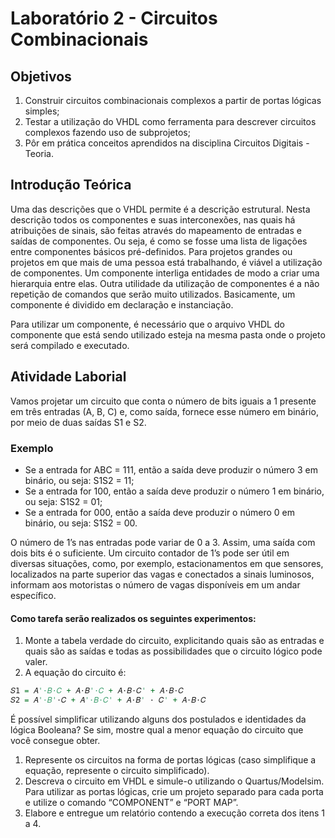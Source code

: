 # Laboratório 2 - Circuitos Combinacionais

## Objetivos

1. Construir circuitos combinacionais complexos a partir de portas lógicas simples;
2. Testar a utilização do VHDL como ferramenta para descrever circuitos complexos fazendo uso de subprojetos;
3. Pôr em prática conceitos aprendidos na disciplina Circuitos Digitais - Teoria.

## Introdução Teórica

Uma das descrições que o VHDL permite é a descrição estrutural. Nesta descrição todos os componentes e suas interconexões, nas quais há atribuições de sinais, são feitas através do mapeamento de entradas e saídas de componentes. Ou seja, é como se fosse uma lista de ligações entre componentes básicos pré-definidos.
Para projetos grandes ou projetos em que mais de uma pessoa está trabalhando, é viável a utilização de componentes. Um componente interliga entidades de modo a criar uma hierarquia entre elas. Outra utilidade da utilização de componentes é a não repetição de comandos que serão muito utilizados. Basicamente, um componente é dividido em declaração e instanciação.

Para utilizar um componente, é necessário que o arquivo VHDL do componente que está sendo utilizado esteja na mesma pasta onde o projeto será compilado e executado.


## Atividade Laborial

Vamos projetar um circuito que conta o número de bits iguais a 1 presente em três entradas (A, B, C) e, como saída, fornece esse número em binário, por meio de duas saídas S1 e S2.

### Exemplo

- Se a entrada for ABC = 111, então a saída deve produzir o número 3 em binário, ou seja: S1S2 = 11;
- Se a entrada for 100, então a saída deve produzir o número 1 em binário, ou seja: S1S2 = 01;
- Se a entrada for 000, então a saída deve produzir o número 0 em binário, ou seja: S1S2 = 00.

O número de 1’s nas entradas pode variar de 0 a 3. Assim, uma saída com dois bits é o suficiente. Um circuito contador de 1’s pode ser útil em diversas situações, como, por exemplo, estacionamentos em que sensores, localizados na parte superior das vagas e conectados a sinais luminosos, informam aos motoristas o número de vagas disponíveis em um andar específico.

#### Como tarefa serão realizados os seguintes experimentos:

1. Monte a tabela verdade do circuito, explicitando quais são as entradas e quais são as saídas e todas as possibilidades que o circuito lógico pode valer.
2. A equação do circuito é: 

```vhdl
𝑆1 = 𝐴'⋅𝐵⋅𝐶 + 𝐴⋅𝐵'⋅𝐶 + 𝐴⋅𝐵⋅𝐶' + 𝐴⋅𝐵⋅𝐶
𝑆2 = 𝐴'⋅𝐵'⋅𝐶 + 𝐴'⋅𝐵⋅𝐶' + 𝐴⋅𝐵' · 𝐶' + 𝐴⋅𝐵⋅𝐶
```

É possível simplificar utilizando alguns dos postulados e identidades da lógica Booleana? Se sim, mostre qual a menor equação do circuito que você consegue obter.

1. Represente os circuitos na forma de portas lógicas (caso simplifique a equação, represente o circuito simplificado).
2. Descreva o circuito em VHDL e simule-o utilizando o Quartus/Modelsim. Para utilizar
as portas lógicas, crie um projeto separado para cada porta e utilize o comando
“COMPONENT” e “PORT MAP”.
3. Elabore e entregue um relatório contendo a execução correta dos itens 1 a 4.
